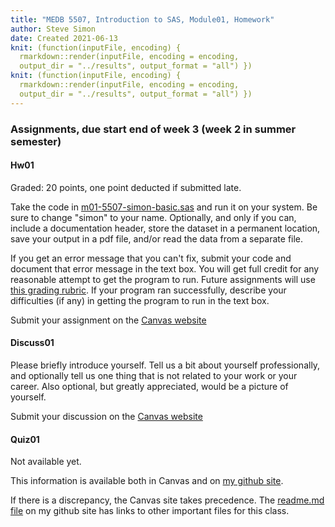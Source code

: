 ```yaml
---
title: "MEDB 5507, Introduction to SAS, Module01, Homework"
author: Steve Simon
date: Created 2021-06-13
knit: (function(inputFile, encoding) {
  rmarkdown::render(inputFile, encoding = encoding,
  output_dir = "../results", output_format = "all") }) 
knit: (function(inputFile, encoding) {
  rmarkdown::render(inputFile, encoding = encoding,
  output_dir = "../results", output_format = "all") }) 
---
```


### Assignments, due start end of week 3 (week 2 in summer semester) 

#### Hw01

Graded: 20 points, one point deducted if submitted late.

Take the code in [m01-5507-simon-basic.sas][git1] and run it on your system. Be sure to change "simon" to your name. Optionally, and only if you can, include a documentation header, store the dataset in a permanent location, save your output in a pdf file, and/or read the data from a separate file.

If you get an error message that you can't fix, submit your code and document that error message in the text box. You will get full credit for any reasonable attempt to get the program to run. Future assignments will use [this grading rubric][git2]. If your program ran successfully, describe your difficulties (if any) in getting the program to run in the text box. 

Submit your assignment on the [Canvas website][can1]

#### Discuss01

Please briefly introduce yourself. Tell us a bit about yourself professionally, and optionally tell us one thing that is not related to your work or your career. Also optional, but greatly appreciated, would be a picture of yourself.

Submit your discussion on the [Canvas website][can2]

#### Quiz01

Not available yet.

<!---my git--->
This information is available both in Canvas and on [my github site][thisf].

If there is a discrepancy, the Canvas site takes precedence. The [readme.md file][mygit] on my github site has links to other important files for this class.

[thisf]: https://github.com/pmean/introduction-to-sas/blob/master/modules/5507-01-hw.md
[mygit]: https://github.com/pmean/introduction-to-sas/blob/master/README.md
<!---my git--->

[can1]: https://umsystem.instructure.com/courses/14949/assignments/743939
[can2]: https://umsystem.instructure.com/courses/14949/discussion_topics/629703

[git0]: https://github.com/pmean/introduction-to-SAS/blob/master/modules/5507-01-overview.md

[git1]: https://github.com/pmean/introduction-to-SAS/blob/master/src/m01-5507-simon-basic-program.sas
[git2]: https://github.com/pmean/classes/blob/master/software-engineering/src/grading-rubric.md